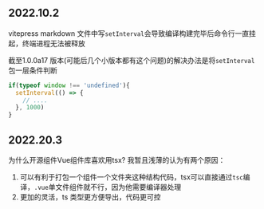## 2022.10.2

vitepress markdown 文件中写`setInterval`会导致编译构建完毕后命令行一直挂起，终端进程无法被释放

截至1.0.0a17 版本(可能后几个小版本都有这个问题)的解决办法是将`setInterval`包一层条件判断

```ts
if(typeof window !== 'undefined'){
  setInterval(() => {
    // ....
  }, 1000)
}
```

## 2022.20.3 
为什么开源组件Vue组件库喜欢用tsx?
我暂且浅薄的认为有两个原因：
1. 可以有利于打包一个组件一个文件夹这种结构代码，tsx可以直接通过`tsc`编译，`.vue`单文件组件就不行，因为他需要编译器处理
2. 更加的灵活，ts 类型更方便导出，代码更可控